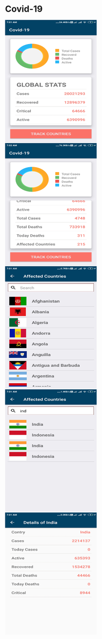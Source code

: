 # Covid-19
<img src="images/image1.jpg" width="300" height="400">
<img src="images/image2.jpg" width="300" height="400">
<img src="images/image3.jpg" width="300" height="400">
<img src="images/image4.jpg" width="300" height="400">
<img src="images/image5.jpg" width="300" height="400">
